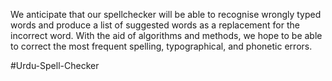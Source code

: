 We anticipate that our spellchecker will be able to recognise wrongly typed words and produce a list of suggested words as a replacement for the incorrect word. With the aid of algorithms and methods, we hope to be able to correct the most frequent spelling, typographical, and phonetic errors.

#Urdu-Spell-Checker
